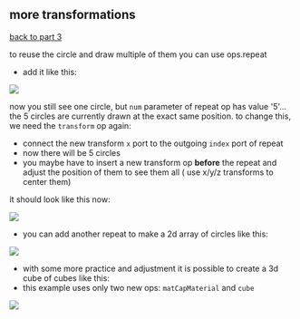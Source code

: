 
## more transformations

[back to part 3](/doc/beginner3)


to reuse the circle and draw multiple of them you can use ops.repeat

- add it like this:

![](/imgdoc/beginner_repeat1.png)

now you still see one circle, but ```num``` parameter of repeat op has value '5'...
the 5 circles are currently drawn at the exact same position.
to change this, we need the ```transform``` op again:

- connect the new transform ```x``` port to the outgoing ```index``` port of repeat
- now there will be 5 circles
- you maybe have to insert a new transform op __before__ the repeat and adjust the position of them to see them all ( use x/y/z transforms to center them)

it should look like this now:

![](/imgdoc/beginner_repeat2.png)

- you can add another repeat to make a 2d array of circles like this:

![](/imgdoc/beginner_repeat3.png)


- with some more practice and adjustment it is possible to create a 3d cube of cubes like this:
- this example uses only two new ops: ```matCapMaterial``` and ```cube```

![](/doc/beginner_repeat4.png)

